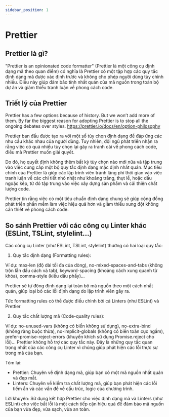 ```yaml
---
sidebar_position: 1
---
```


# Prettier

## Prettier là gì?
"Prettier is an opinionated code formatter" 
(Prettier là một công cụ định dạng mã theo quan điểm) có nghĩa là Prettier có một tập hợp các quy tắc định dạng mã được xác định trước và không cho phép người dùng tùy chỉnh nhiều. Điều này giúp đảm bảo tính nhất quán của mã nguồn trong toàn bộ dự án và giảm thiểu tranh luận về phong cách code.


## Triết lý của Prettier

Prettier has a few options because of history. But we won’t add more of them.
By far the biggest reason for adopting Prettier is to stop all the ongoing debates over styles.
https://prettier.io/docs/en/option-philosophy

Prettier ban đầu được tạo ra với một số tùy chọn định dạng để đáp ứng các nhu cầu khác nhau của người dùng. Tuy nhiên, đội ngũ phát triển nhận ra rằng việc có quá nhiều tùy chọn lại gây ra tranh cãi về phong cách code, điều mà Prettier muốn giải quyết.

Do đó, họ quyết định không thêm bất kỳ tùy chọn nào mới nữa và tập trung vào việc cung cấp một bộ quy tắc định dạng mặc định nhất quán. Mục tiêu chính của Prettier là giúp các lập trình viên tránh lãng phí thời gian vào việc tranh luận về các chi tiết nhỏ nhặt như khoảng trắng, thụt lề, hoặc dấu ngoặc kép, từ đó tập trung vào việc xây dựng sản phẩm và cải thiện chất lượng code.

Prettier tin rằng việc có một tiêu chuẩn định dạng chung sẽ giúp cộng đồng phát triển phần mềm làm việc hiệu quả hơn và giảm thiểu xung đột không cần thiết về phong cách code.

## So sánh Prettier với các công cụ Linter khác (ESLint, TSLint, stylelint...)

Các công cụ Linter (như ESLint, TSLint, stylelint) thường có hai loại quy tắc:

1. Quy tắc định dạng (Formatting rules):

Ví dụ: max-len (độ dài tối đa của dòng), no-mixed-spaces-and-tabs (không trộn lẫn dấu cách và tab), keyword-spacing (khoảng cách xung quanh từ khóa), comma-style (kiểu dấu phẩy)...

Prettier sẽ tự động định dạng lại toàn bộ mã nguồn theo một cách nhất quán, giúp loại bỏ các lỗi định dạng do lập trình viên gây ra.

Tức formatting rules có thể được điều chỉnh bởi cả Linters (như ESLint) và Prettier

2. Quy tắc chất lượng mã (Code-quality rules):

Ví dụ: no-unused-vars (không có biến không sử dụng), no-extra-bind (không ràng buộc thừa), no-implicit-globals (không có biến toàn cục ngầm), prefer-promise-reject-errors (khuyến khích sử dụng Promise.reject cho lỗi)...
Prettier không hỗ trợ các quy tắc này. Đây là những quy tắc quan trọng nhất của các công cụ Linter vì chúng giúp phát hiện các lỗi thực sự trong mã của bạn.

Tóm lại:
- Prettier: Chuyên về định dạng mã, giúp bạn có một mã nguồn nhất quán và đẹp mắt.
- Linters: Chuyên về kiểm tra chất lượng mã, giúp bạn phát hiện các lỗi tiềm ẩn và các vấn đề về cấu trúc, logic của chương trình.

Lời khuyên:
Sử dụng kết hợp Prettier cho việc định dạng mã và Linters (như ESLint) cho việc bắt lỗi là một cách tiếp cận hiệu quả để đảm bảo mã nguồn của bạn vừa đẹp, vừa sạch, vừa an toàn.